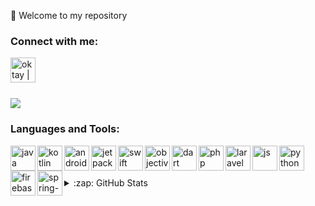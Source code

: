 👋 Welcome to my repository


### Connect with me:

[<img src="https://edent.github.io/SuperTinyIcons/images/svg/linkedin.svg" align="left" alt="oktay | LinkedIn" width="40px" />](https://www.linkedin.com/in/oktay-deniz-a11716160/)

<br>
<br />

<br>

![](https://komarev.com/ghpvc/?username=oktydeniz&label=PROFILE+VIEWS)


### Languages and Tools:
<img align="left" alt="java" width="40px" height="40" src="https://raw.githubusercontent.com/jmnote/z-icons/master/svg/java.svg" />
<img align="left" alt="kotlin" width="40px" height="40" src="https://www.vectorlogo.zone/logos/kotlinlang/kotlinlang-icon.svg" />
<img align="left" alt="android" width="40px" height="40" src="https://cdn1.iconfinder.com/data/icons/logotypes/32/android-512.png" />
<img align="left" alt="jetpack-compose" width="40px" height="40" src="https://i2.wp.com/blog.stylingandroid.com/wp-content/uploads/2021/05/jetpack-compose-icon_RGB.png?ssl=1" />
<img align="left" alt="swift" width="40px" height="40" src="https://www.vectorlogo.zone/logos/swift/swift-icon.svg" />
<img align="left" alt="objective-C" width="40px" height="40" src="https://www.vectorlogo.zone/logos/apple_objectivec/apple_objectivec-icon.svg" />
<img align="left" alt="dart" width="40px" height="40" src="https://www.vectorlogo.zone/logos/dartlang/dartlang-icon.svg" />
<img align="left" alt="php" width="40px" height="40" src="https://www.vectorlogo.zone/logos/php/php-icon.svg" />
<img align="left" alt="laravel" width="40px" height="40" src="https://www.vectorlogo.zone/logos/laravel/laravel-ar21.svg" />
<img align="left" alt="js" width="40px" height="40" src="https://www.vectorlogo.zone/logos/javascript/javascript-icon.svg" />
<img align="left" alt="python" width="40px" height="40" src="https://raw.githubusercontent.com/jmnote/z-icons/master/svg/python.svg" />
<img align="left" alt="firebase" width="40px" height="40" src="https://www.vectorlogo.zone/logos/firebase/firebase-icon.svg" />
<img align="left" alt="spring-boot" width="40px" height="40" src="https://www.vectorlogo.zone/logos/firebase/firebase-icon.svg" />


<br>
<br />

<br>
 
<details>
 
  <summary>:zap: GitHub Stats</summary>

  <img align="left" alt="oktydeniz's GitHub Stats" src="https://github-readme-stats.vercel.app/api?username=oktydeniz&show_icons=true&hide_border=true&count_private=true&theme=react&hide=issues&include_all_commits=true" />

</details>
<!--
**oktydeniz/oktydeniz** is a ✨ _special_ ✨ repository because its `README.md` (this file) appears on your GitHub profile. -->
